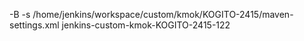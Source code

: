 -B -s /home/jenkins/workspace/custom/kmok/KOGITO-2415/maven-settings.xml
jenkins-custom-kmok-KOGITO-2415-122
